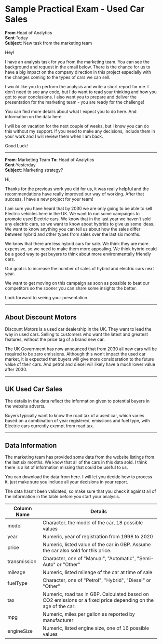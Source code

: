 # Sample Practical Exam - Used Car Sales

**From**:Head of Analytics  
**Sent**:Today  
**Subject**: New task from the marketing team 

Hey!

I have an analysis task for you from the marketing team. You can see the background and request in the email below. There is the chance for us to have a big impact on the company direction in this project especially with the changes coming to the types of cars we can sell. 

I would like you to perform the analysis and write a short report for me. I don’t need to see any code, but I do want to read your thinking and how you got to your conclusions. I also want you to prepare and deliver the presentation for the marketing team - you are ready for the challenge!

You can find more details about what I expect you to do here. And information on the data here.   

I will be on vacation for the next couple of weeks, but I know you can do this without my support. If you need to make any decisions, include them in your work and I will review them when I am back. 

Good Luck!


---

**From**: Marketing Team 
**To**: Head of Analytics  
**Sent**:Yesterday  
**Subject**: Marketing strategy? 

Hi, 

Thanks for the previous work you did for us, it was really helpful and the recommendations have really improved our way of working. After that success, I have a new project for your team!

I am sure you have heard that by 2030 we are only going to be able to sell Electric vehicles here in the UK. We want to run some campaigns to promote used Electric cars. We know that in the last year we haven’t sold any electric cars, so we want to know about hybrids to give us some ideas. We want to know anything you can tell us about how the sales differ between hybrid and other types from sales over the last six months. 

We know that there are less hybrid cars for sale. We think they are more expensive, so we need to make them more appealing. We think hybrid could be a good way to get buyers to think about more environmentally friendly cars. 

Our goal is to increase the number of sales of hybrid and electric cars next year. 

We want to get moving on this campaign as soon as possible to beat our competitors so the sooner you can share some insights the better. 
 
Look forward to seeing your presentation. 



---

## About Discount Motors

Discount Motors is a used car dealership in the UK. They want to lead the way in used cars. Selling to customers who want the latest and greatest features, without the price tag of a brand new car. 

The UK Government has now announced that from 2030 all new cars will be required to be zero emissions. Although this won’t impact the used car market, it is expected that buyers will give more consideration to the future value of their cars. And petrol and diesel will likely have a much lower value after 2030. 


---

## UK Used Car Sales

The details in the data reflect the information given to potential buyers in the website adverts. 

Buyers typically want to know the road tax of a used car, which varies based on a combination of year registered, emissions and fuel type, with Electric cars currently exempt from road tax. 


--- 

## Data Information

The marketing team has provided some data from the website listings from the last six months. We know that all of the cars in this data sold. I think there is a lot of information missing that could be useful to us.   

You can download the data from here. I will let you decide how to process it, just make sure you include all your decisions in your report.

The data hasn’t been validated, so make sure that you check it against all of the information in the table before you start your analysis. 


| Column Name  | Details                                                                                                       |
|--------------|---------------------------------------------------------------------------------------------------------------|
| model        | Character, the model of the car, 18 possible values                                                           |
| year         | Numeric, year of registration from 1998 to 2020                                                               |
| price        | Numeric, listed value of the car in GBP. Assume the car also sold for this price.                             |
| transmission | Character, one of "Manual", "Automatic", "Semi-Auto" or "Other"                                               |
| mileage      | Numeric, listed mileage of the car at time of sale                                                            |
| fuelType     | Character, one of "Petrol", "Hybrid", "Diesel" or "Other"                                                     |
| tax          | Numeric, road tax in GBP. Calculated based on CO2 emissions or a fixed price depending on the age of the car. |
| mpg          | Numeric, miles per gallon as reported by manufacturer                                                         |
| engineSize   | Numeric, listed engine size, one of 16 possible values                                                        |

